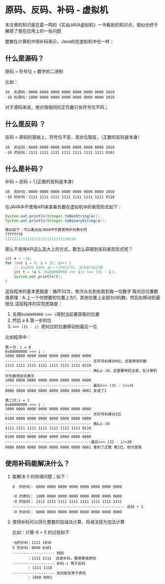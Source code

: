 # 原码、反码、补码 - 虚拟机
本文章的知识是在葛一鸣的《实战JAVA虚拟机》一书看到的知识点，貌似也终于解惑了我在应用上的一些问题

整数在计算机中用补码表示，Java的在虚拟机中也一样；

## 什么是源码？

原码 = 符号位 + 数字的二进制

比如：

```
10  的源码：0000 0000 0000 0000 0000 0000 0000 1010
-10 的源码：1000 0000 0000 0000 0000 0000 0000 1010
```

对于源码来说，绝对值相同的正负数只有符号位不同；

## 什么是反码 ？

反码 = 原码的基础上，符号位不变，其余位取反，（正数的反码是本身）


```
10  的反码：0000 0000 0000 0000 0000 0000 0000 1010
-10 的反码：1111 1111 1111 1111 1111 1111 1111 0101
```


## 什么是补码？

补码 = 反码 + 1,(正数的反码是本身)

```
10  的补码：0000 0000 0000 0000 0000 0000 0000 1010
-10 的补码：1111 1111 1111 1111 1111 1111 1111 0110
```

在JAVA中不使用API来查看负数在虚拟机中的表现形式如下：

```java
System.out.println(Integer.toHexString(a));
System.out.println(Integer.toBinaryString(a));

输出如下：可以看出在JAVA中负数使用补码表示的
fffffff6
11111111111111111111111111110110
```

那么不使用API这么高大上的方式，要怎么获取到反码表现形式呢？

```java
int a = -10;
for (int i = 0; i < 32; i++) {
    // 0x8000 0000 是一个符号位为1，其余都为0的数
    int t = (a & (0x80000000 >>> i)) >>> (31 - i);
    System.out.println(t);
}
```
这段程序的基本思路是：循环32次，依次从左到右取到每一位数字
取对应位置数值原理：& 上一个你想要的位置上为1，其他位置上全部为0的数，然后右移动到最低位
这段程序的实现思路是：

1. 先用`0x80000000 >>> i`得到当前要获取的位置
2. 然后 a & 第一步的位
3. `>>> (31 - i) `把对应的位置移动到最后一位

比如程序中：

```
第一次：i = 0 
0x80000000 >>> i : 
1000 0000 0000 0000 0000 0000 0000 0000
--------------------------------------- 无符号右移动0位，还是原来的数
1111 1111 1111 1111 1111 1111 1111 0110 
--------------------------------------- 再&上-10，这里要特别注意，在计算机中负数用反码表示
1000 0000 0000 0000 0000 0000 0000 0000
--------------------------------------- 最后>>> (31 - i)=31
0000 0000 0000 0000 0000 0000 0000 0001 变成了1

第二次:i = 1
0x80000000 >>> i : 
1000 0000 0000 0000 0000 0000 0000 0000
--------------------------------------- 无符号右移动1位
0100 0000 0000 0000 0000 0000 0000 0000
--------------------------------------- 再&上-10
1111 1111 1111 1111 1111 1111 1111 0110 
---------------------------------------
0100 0000 0000 0000 0000 0000 0000 0000
---------------------------------------最后>>> (31 - i)=30
0000 0000 0000 0000 0000 0000 0000 0001 拿到了正数 第2位，依次类推
```

## 使用补码能解决什么？

1.  能解决 0 的存储问题；如下：
    
    ```
    0  的补码： 0000 0000 0000 0000 0000 0000 0000 0000
    
    -0 的原码： 1000 0000 0000 0000 0000 0000 0000 0000
    -0 的反码： 1111 1111 1111 1111 1111 1111 1111 1111
    --------------------------------------------------- 反码 + 1
    -0 的补码： 0000 0000 0000 0000 0000 0000 0000 0000
    ```

2. 使用补码可以简化整数的加减法计算，将减法视为加法计算

    比如：计算-6 + 5 的过程如下
    ```
    -6的补码：1111 1010
    5 的补码：0000 0101
    ------------------- 相加
           ：1111 1111  这是补码，要换算成原码
    ------------------- 补码-1 等于反码
           : 1111 1110
    ------------------- 反码取反等于原码
           : 1000 0001 
    ```
    

 


